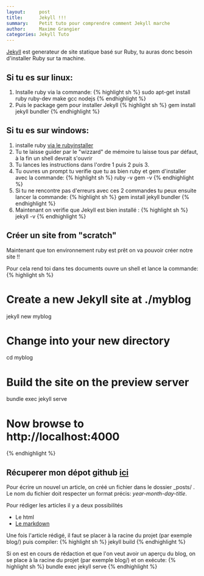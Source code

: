 ```yaml
---
layout:     post
title:      Jekyll !!!
summary:    Petit tuto pour comprendre comment Jekyll marche
author:     Maxime Grangier
categories: Jekyll Tuto
---
```


[Jekyll](https://jekyllrb.com/) est generateur de site statique basé sur Ruby, tu auras donc besoin
d'installer Ruby sur ta machine.

## Si tu es sur linux:
  1. Installe ruby via la commande:
  {% highlight sh %}
  sudo apt-get install ruby ruby-dev make gcc nodejs
  {% endhighlight %}
  2. Puis le package gem pour installer Jekyll
  {% highlight sh %}
  gem install jekyll bundler
  {% endhighlight %}

## Si tu es sur windows:
  1. installe ruby [via le rubyinstaller](https://rubyinstaller.org/downloads/)
  2. Tu te laisse guider par le "wizzard" de mémoire tu laisse tous par défaut, à la fin un shell devrait s'ouvrir
  3. Tu lances les instructions dans l'ordre 1 puis 2 puis 3.
  4. Tu ouvres un prompt tu verifie que tu as bien ruby et gem d'installer avec la commande:
  {% highlight sh %}
  ruby -v
  gem -v
  {% endhighlight %}
  5. Si tu ne rencontre pas d'erreurs avec ces 2 commandes tu peux ensuite lancer la commande: 
{% highlight sh %}
gem install jekyll bundler
{% endhighlight %}
  6. Maintenant on verifie que Jekyll est bien installé :
{% highlight sh %}
jekyll -v
{% endhighlight %}

## Créer un site from "scratch"

Maintenant que ton environnement ruby est prêt on va pouvoir créer notre site !!

Pour cela rend toi dans tes documents ouvre un shell et lance la commande:
{% highlight sh %}
# Create a new Jekyll site at ./myblog
jekyll new myblog

# Change into your new directory
cd myblog

# Build the site on the preview server
bundle exec jekyll serve

# Now browse to http://localhost:4000
{% endhighlight %}

## Récuperer mon dépot github [ici](https://github.com/ximou94/blog)

Pour écrire un nouvel un article, on créé un fichier dans le dossier _posts/ . Le nom du fichier doit respecter un format précis: *year-month-day-title*.

Pour rédiger les articles il y a deux possibilités

  * Le html
  * [Le markdown](https://daringfireball.net/projects/markdown/basics)

Une fois l'article rédigé, il faut se placer à la racine du projet (par exemple blog/) puis compiler:
{% highlight sh %}
jekyll build
{% endhighlight %}

Si on est en cours de rédaction et que l'on veut avoir un aperçu du blog, on se place à la racine du projet (par exemple blog/) et on exécute:
{% highlight sh %}
bundle exec jekyll serve
{% endhighlight %}


